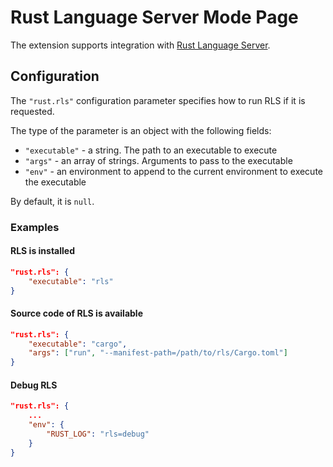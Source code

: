 # Rust Language Server Mode Page

The extension supports integration with [Rust Language Server](https://github.com/rust-lang-nursery/rls).

## Configuration
The `"rust.rls"` configuration parameter specifies how to run RLS if it is requested.

The type of the parameter is an object with the following fields:

* `"executable"` - a string. The path to an executable to execute
* `"args"` - an array of strings. Arguments to pass to the executable
* `"env"` - an environment to append to the current environment to execute the executable

By default, it is `null`.

### Examples
#### RLS is installed
```json
"rust.rls": {
    "executable": "rls"
}
```

#### Source code of RLS is available
```json
"rust.rls": {
    "executable": "cargo",
    "args": ["run", "--manifest-path=/path/to/rls/Cargo.toml"]
}
```

#### Debug RLS
```json
"rust.rls": {
    ...
    "env": {
        "RUST_LOG": "rls=debug"
    }
}
```
